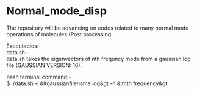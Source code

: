 # Normal_mode_disp
The repository will be advancing on codes related to many normal mode operations of molecules (Post processing

Executables:-<br>
data.sh:-<br>
data.sh takes the eigenvectors of nth frequncy mode from a gaussian log file (GAUSSIAN VERSION: 16).<br>

bash terminal command:-<br>
$ ./data.sh -i &ltgaussianfilename.log&gt -n &ltnth frequency&gt

